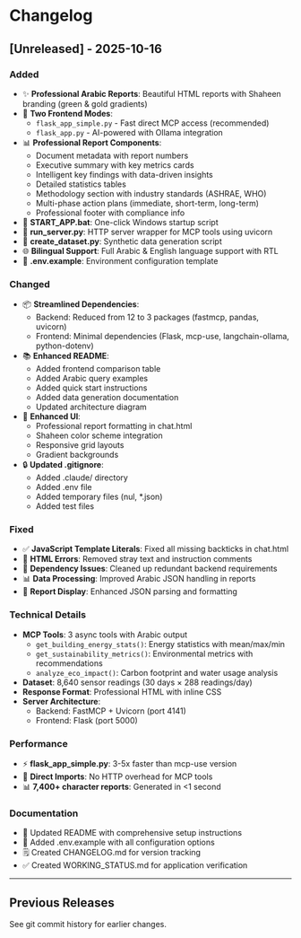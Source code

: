 # Changelog

## [Unreleased] - 2025-10-16

### Added
- ✨ **Professional Arabic Reports**: Beautiful HTML reports with Shaheen branding (green & gold gradients)
- 🚀 **Two Frontend Modes**:
  - `flask_app_simple.py` - Fast direct MCP access (recommended)
  - `flask_app.py` - AI-powered with Ollama integration
- 📊 **Professional Report Components**:
  - Document metadata with report numbers
  - Executive summary with key metrics cards
  - Intelligent key findings with data-driven insights
  - Detailed statistics tables
  - Methodology section with industry standards (ASHRAE, WHO)
  - Multi-phase action plans (immediate, short-term, long-term)
  - Professional footer with compliance info
- 🎯 **START_APP.bat**: One-click Windows startup script
- 🔧 **run_server.py**: HTTP server wrapper for MCP tools using uvicorn
- 📁 **create_dataset.py**: Synthetic data generation script
- 🌐 **Bilingual Support**: Full Arabic & English language support with RTL
- 📝 **.env.example**: Environment configuration template

### Changed
- 📦 **Streamlined Dependencies**:
  - Backend: Reduced from 12 to 3 packages (fastmcp, pandas, uvicorn)
  - Frontend: Minimal dependencies (Flask, mcp-use, langchain-ollama, python-dotenv)
- 📚 **Enhanced README**:
  - Added frontend comparison table
  - Added Arabic query examples
  - Added quick start instructions
  - Added data generation documentation
  - Updated architecture diagram
- 🎨 **Enhanced UI**:
  - Professional report formatting in chat.html
  - Shaheen color scheme integration
  - Responsive grid layouts
  - Gradient backgrounds
- 🔒 **Updated .gitignore**:
  - Added .claude/ directory
  - Added .env file
  - Added temporary files (nul, *.json)
  - Added test files

### Fixed
- ✅ **JavaScript Template Literals**: Fixed all missing backticks in chat.html
- 🐛 **HTML Errors**: Removed stray text and instruction comments
- 🔧 **Dependency Issues**: Cleaned up redundant backend requirements
- 📊 **Data Processing**: Improved Arabic JSON handling in reports
- 🎨 **Report Display**: Enhanced JSON parsing and formatting

### Technical Details
- **MCP Tools**: 3 async tools with Arabic output
  - `get_building_energy_stats()`: Energy statistics with mean/max/min
  - `get_sustainability_metrics()`: Environmental metrics with recommendations
  - `analyze_eco_impact()`: Carbon footprint and water usage analysis
- **Dataset**: 8,640 sensor readings (30 days × 288 readings/day)
- **Response Format**: Professional HTML with inline CSS
- **Server Architecture**:
  - Backend: FastMCP + Uvicorn (port 4141)
  - Frontend: Flask (port 5000)

### Performance
- ⚡ **flask_app_simple.py**: 3-5x faster than mcp-use version
- 🚀 **Direct Imports**: No HTTP overhead for MCP tools
- 📊 **7,400+ character reports**: Generated in <1 second

### Documentation
- 📖 Updated README with comprehensive setup instructions
- 📝 Added .env.example with all configuration options
- 🗒️ Created CHANGELOG.md for version tracking
- ✅ Created WORKING_STATUS.md for application verification

---

## Previous Releases

See git commit history for earlier changes.
